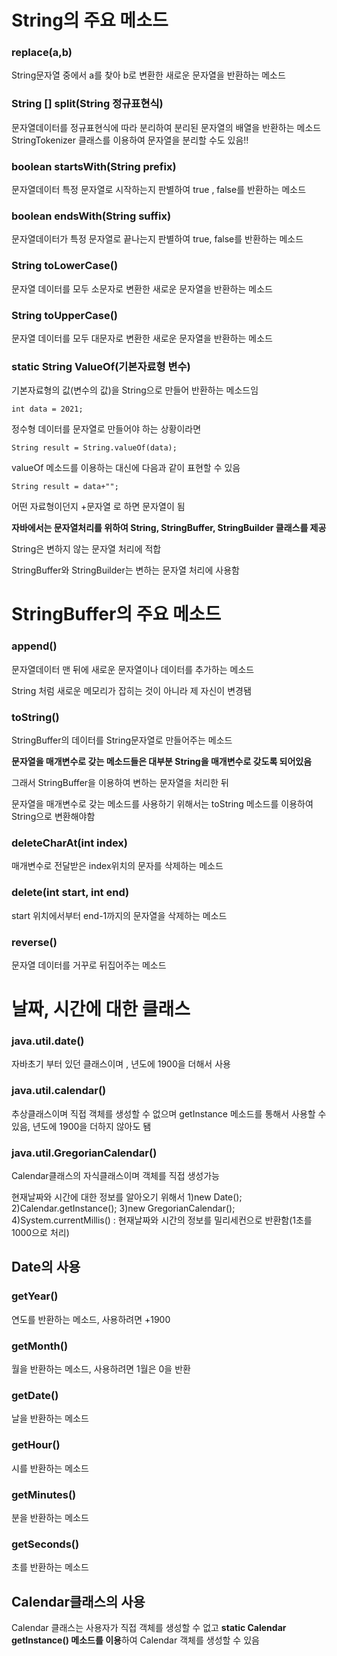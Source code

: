 # String의 주요 메소드
### replace(a,b) 
String문자열 중에서 a를 찾아 b로 변환한 새로운 문자열을 반환하는 메소드

### String [] split(String 정규표현식) 
문자열데이터를 정규표현식에 따라 분리하여 분리된 문자열의 배열을 반환하는 메소드 
StringTokenizer 클래스를 이용하여 문자열을 분리할 수도 있음!!

### boolean startsWith(String prefix) 
문자열데이터 특정 문자열로 시작하는지 판별하여 true , false를 반환하는 메소드 
### boolean endsWith(String suffix) 
문자열데이터가 특정 문자열로 끝나는지 판별하여 true, false를 반환하는 메소드
### String toLowerCase() 
문자열 데이터를 모두 소문자로 변환한 새로운 문자열을 반환하는 메소드 
### String toUpperCase() 
문자열 데이터를 모두 대문자로 변환한 새로운 문자열을 반환하는 메소드 
### static String ValueOf(기본자료형 변수) 
기본자료형의 값(변수의 값)을 String으로 만들어 반환하는 메소드임 

`int data = 2021;`

정수형 데이터를 문자열로 만들어야 하는 상황이라면 

`String result = String.valueOf(data);`

valueOf 메소드를 이용하는 대신에 다음과 같이 표현할 수 있음

`String result = data+"";`

어떤 자료형이던지 +문자열 로 하면 문자열이 됨

**자바에서는 문자열처리를 위하여 String, StringBuffer, StringBuilder 클래스를 제공**

String은 변하지 않는 문자열 처리에 적합 

StringBuffer와 StringBuilder는 변하는 문자열 처리에 사용함

# StringBuffer의 주요 메소드
### append() 
문자열데이터 맨 뒤에 새로운 문자열이나 데이터를 추가하는 메소드

String 처럼 새로운 메모리가 잡히는 것이 아니라 제 자신이 변경됌 

### toString() 
StringBuffer의 데이터를 String문자열로 만들어주는 메소드

**문자열을 매개변수로 갖는 메소드들은 대부분 String을 매개변수로 갖도록 되어있음**

그래서 StringBuffer을 이용하여 변하는 문자열을 처리한 뒤 

문자열을 매개변수로 갖는 메소드를 사용하기 위해서는 toString 메소드를 이용하여 String으로 변환해야함 

### deleteCharAt(int index) 
매개변수로 전달받은 index위치의 문자를 삭제하는 메소드
### delete(int start, int end) 
start 위치에서부터 end-1까지의 문자열을 삭제하는 메소드
### reverse() 
문자열 데이터를 거꾸로 뒤집어주는 메소드

# 날짜, 시간에 대한 클래스
### java.util.date() 
자바초기 부터 있던 클래스이며 , 년도에 1900을 더해서 사용
### java.util.calendar() 
추상클래스이며 직접 객체를 생성할 수 없으며 getInstance 메소드를 통해서 사용할 수 있음, 년도에 1900을 더하지 않아도 됌 
### java.util.GregorianCalendar() 
Calendar클래스의 자식클래스이며 객체를 직접 생성가능 

현재날짜와 시간에 대한 정보를 알아오기 위해서
1)new Date();
2)Calendar.getInstance();
3)new GregorianCalendar();
4)System.currentMillis() : 현재날짜와 시간의 정보를 밀리세컨으로 반환함(1초를 1000으로 처리)

## Date의 사용
### getYear()	
연도를 반환하는 메소드, 사용하려면 +1900
### getMonth()	
월을 반환하는 메소드, 사용하려면 1월은 0을 반환 
### getDate()	
날을 반환하는 메소드
### getHour()	
시를 반환하는 메소드
### getMinutes()	
분을 반환하는 메소드
### getSeconds()	
초를 반환하는 메소드

## Calendar클래스의 사용
Calendar 클래스는 사용자가 직접 객체를 생성할 수 없고 **static Calendar getInstance() 메소드를 이용**하여 Calendar 객체를 생성할 수 있음 
